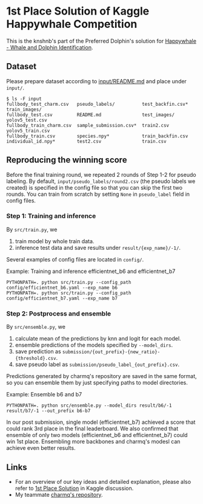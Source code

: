 # 1st Place Solution of Kaggle Happywhale Competition
This is the knshnb's part of the Preferred Dolphin's solution for [Happywhale - Whale and Dolphin Identification](https://www.kaggle.com/competitions/happy-whale-and-dolphin).

## Dataset
Please prepare dataset according to [input/README.md](input/README.md) and place under `input/`.
```
$ ls -F input
fullbody_test_charm.csv   pseudo_labels/          test_backfin.csv*  train_images/
fullbody_test.csv         README.md               test_images/       yolov5_test.csv
fullbody_train_charm.csv  sample_submission.csv*  train2.csv         yolov5_train.csv
fullbody_train.csv        species.npy*            train_backfin.csv
individual_id.npy*        test2.csv               train.csv
```

## Reproducing the winning score
Before the final training round, we repeated 2 rounds of Step 1-2 for pseudo labeling.
By default, `input/pseudo_labels/round2.csv` (the pseudo labels we created) is specified in the config file so that you can skip the first two rounds.
You can train from scratch by setting `None` in `pseudo_label` field in config files.

### Step 1: Training and inference
By `src/train.py`, we
1. train model by whole train data.
2. inference test data and save results under `result/{exp_name}/-1/`.

Several examples of config files are located in `config/`.

Example: Training and inference efficientnet_b6 and efficientnet_b7
```
PYTHONPATH=. python src/train.py --config_path config/efficientnet_b6.yaml --exp_name b6
PYTHONPATH=. python src/train.py --config_path config/efficientnet_b7.yaml --exp_name b7
```

### Step 2: Postprocess and ensemble
By `src/ensemble.py`, we
1. calculate mean of the predictions by knn and logit for each model.
2. ensemble predictions of the models specified by `--model_dirs`.
3. save prediction as `submission/{out_prefix}-{new_ratio}-{threshold}.csv`.
4. save pseudo label as `submission/pseudo_label_{out_prefix}.csv`.

Predictions generated by charmq's repository are saved in the same format, so you can ensemble them by just specifying paths to model directories.

Example: Ensemble b6 and b7
```
PYTHONPATH=. python src/ensemble.py --model_dirs result/b6/-1 result/b7/-1 --out_prefix b6-b7
```

In our post submission, single model (efficientnet_b7) achieved a score that could rank 3rd place in the final leaderboard.
We also confirmed that ensemble of only two models (efficientnet_b6 and efficientnet_b7) could win 1st place.
Ensembling more backbones and charmq's modesl can achieve even better results.

## Links
- For an overview of our key ideas and detailed explanation, please also refer to [1st Place Solution](https://www.kaggle.com/competitions/happy-whale-and-dolphin/discussion/320192) in Kaggle discussion.
- My teammate [charmq's repository](https://github.com/tyamaguchi17/kaggle-happywhale-1st-place-solution-charmq).
